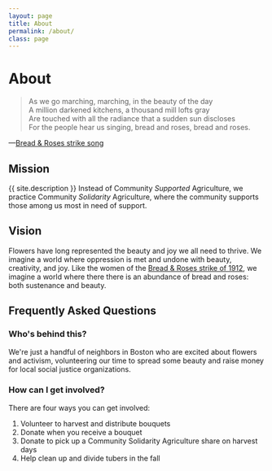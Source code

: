 ```yaml
---
layout: page
title: About
permalink: /about/
class: page
---
```


# About

> As we go marching, marching, in the beauty of the day<br>
A million darkened kitchens, a thousand mill lofts gray<br>
Are touched with all the radiance that a sudden sun discloses<br>
For the people hear us singing, bread and roses, bread and roses.

—[Bread &amp; Roses strike song](https://en.wikipedia.org/wiki/Bread_and_Roses)

## Mission

{{ site.description }} Instead of Community <em>Supported</em> Agriculture, we practice Community <em>Solidarity</em> Agriculture, where the community supports those among us most in need of support.

## Vision

Flowers have long represented the beauty and joy we all need to thrive. We imagine a world where oppression is met and undone with beauty, creativity, and joy. Like the women of the [Bread & Roses strike of 1912](https://en.wikipedia.org/wiki/1912_Lawrence_textile_strike), we imagine a world where there there is an abundance of bread and roses: both sustenance and beauty.

## Frequently Asked Questions

### Who's behind this?

We're just a handful of neighbors in Boston who are excited about flowers and activism, volunteering our time to spread some beauty and raise money for local social justice organizations.

### How can I get involved?

There are four ways you can get involved:
1. Volunteer to harvest and distribute bouquets
1. Donate when you receive a bouquet
1. Donate to pick up a Community Solidarity Agriculture share on harvest days
1. Help clean up and divide tubers in the fall

